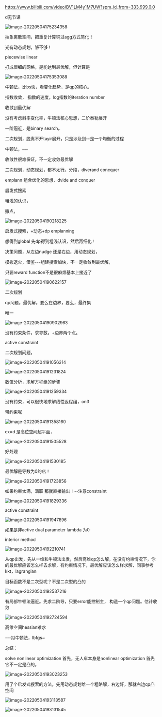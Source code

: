 https://www.bilibili.com/video/BV1LM4y1M7UW?spm_id_from=333.999.0.0

d无节课

![image-20220504175234358](/Users/lixiang/Documents/typora/learn/0415learnthing/pingning5.assets/image-20220504175234358.png)

抽象离散空间，把重复计算铜过agg方式简化！

光有动态规划，够不够！

piecewise linear 

打成很细的网格，是能达到最优解，但计算是

![image-20220504175353088](/Users/lixiang/Documents/typora/learn/0415learnthing/pingning5.assets/image-20220504175353088.png)

牛顿法，比bs快，看变化趋势，是qp的核心。

指数收敛， 指数的速度，log指数的iteration number

收敛到最优解

没有考虑斜率变化率，牛顿法核心思想，二阶泰勒展开

一阶逼近，是binary search。



二次规划，脱离不开tayir展开，只是涉及到--是一个均衡的过程



牛顿法，--- 

收敛性很难保证，不一定收敛最优解

 二次规划，动态规划，都不太行。分段，diverand concquer



emplann 组合优化的思想，dvide and conquer

启发式搜索

粗浅的认识，

撒点，

![image-20220504190218225](/Users/lixiang/Documents/typora/learn/0415learnthing/pingning5.assets/image-20220504190218225.png)

启发式搜索，+动态+dp emplanning

想得到global 先dp得到粗浅认识，然后再细化！

决策问题，从左边nudge 还是右边，用动态规划，



模拟退火，借鉴---组建搜索加快，不一定收敛到最优解，

只要reward function不是很麻烦基本上接近了



![image-20220504190622157](/Users/lixiang/Documents/typora/learn/0415learnthing/pingning5.assets/image-20220504190622157.png)

二次规划

qp问题，最优解，要么在边界，要么，最终集

唯一

![image-20220504190902963](/Users/lixiang/Documents/typora/learn/0415learnthing/pingning5.assets/image-20220504190902963.png)

没有约束条件，求导数，+边界两个点。

active constraint

二次规划问题，

![image-20220504191056314](/Users/lixiang/Documents/typora/learn/0415learnthing/pingning5.assets/image-20220504191056314.png)



![image-20220504191231824](/Users/lixiang/Documents/typora/learn/0415learnthing/pingning5.assets/image-20220504191231824.png)

数值分析，求解方程组的步骤

![image-20220504191259334](/Users/lixiang/Documents/typora/learn/0415learnthing/pingning5.assets/image-20220504191259334.png)

没有约束，可以很快地求解线性返程组，on3

带约束呢

![image-20220504191358160](/Users/lixiang/Documents/typora/learn/0415learnthing/pingning5.assets/image-20220504191358160.png)



ex=d 是高位空间超平面，

![image-20220504191505528](/Users/lixiang/Documents/typora/learn/0415learnthing/pingning5.assets/image-20220504191505528.png)

好处理

![image-20220504191530185](/Users/lixiang/Documents/typora/learn/0415learnthing/pingning5.assets/image-20220504191530185.png)

最优解是导数为0的店！

![image-20220504191723856](/Users/lixiang/Documents/typora/learn/0415learnthing/pingning5.assets/image-20220504191723856.png)



如果约束太满，满职 那就直接输出！--注意constraint

![image-20220504191829336](/Users/lixiang/Documents/typora/learn/0415learnthing/pingning5.assets/image-20220504191829336.png)

active constraint

![image-20220504191947896](/Users/lixiang/Documents/typora/learn/0415learnthing/pingning5.assets/image-20220504191947896.png)

如果是非active dual parameter lambda 为0

interior method

![image-20220504192210741](/Users/lixiang/Documents/typora/learn/0415learnthing/pingning5.assets/image-20220504192210741.png)



从qp出发，先从一维和牛顿法出发，然后高维qp怎么解，在没有约束情况下，你的最优解应该怎么样去求解，有约束情况下，最优解应该怎么样求解，同事参考kkt，lagrangian 

目标函数不是二次型呢？不是二次型的凸的



![image-20220504192537216](/Users/lixiang/Documents/typora/learn/0415learnthing/pingning5.assets/image-20220504192537216.png)

有局部牛顿法逼近。先求二阶导，只要error能控制主， 构造一个qp问题。估计收敛

![image-20220504192724594](/Users/lixiang/Documents/typora/learn/0415learnthing/pingning5.assets/image-20220504192724594.png)

高维空间hessian难求

---拟牛顿法，lbfgs~

总结：

solve nonlinear optimization 首先，无人车本身是nonlinear optimization 首先它不一定是凸的，

![image-20220504193023253](/Users/lixiang/Documents/typora/learn/0415learnthing/pingning5.assets/image-20220504193023253.png)

用了个启发式搜索的方法，先用动态规划给一个粗略解，右边好，那就右边qp凸空间

![image-20220504193113587](/Users/lixiang/Documents/typora/learn/0415learnthing/pingning5.assets/image-20220504193113587.png)



![image-20220504193131545](/Users/lixiang/Documents/typora/learn/0415learnthing/pingning5.assets/image-20220504193131545.png)



